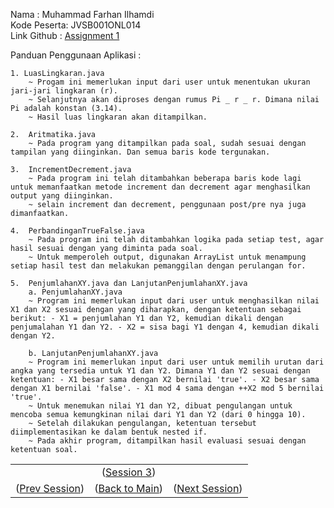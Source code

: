 Nama        : Muhammad Farhan Ilhamdi\
Kode Peserta: JVSB001ONL014\
Link Github : [Assignment 1](https://github.com/farlhmd/hacktiv8_java_springboot/tree/main/src/sesi3/assignment1)

Panduan Penggunaan Aplikasi :


    1. LuasLingkaran.java
        ~ Progam ini memerlukan input dari user untuk menentukan ukuran jari-jari lingkaran (r).
        ~ Selanjutnya akan diproses dengan rumus Pi _ r _ r. Dimana nilai Pi adalah konstan (3.14).
        ~ Hasil luas lingkaran akan ditampilkan.

    2.  Aritmatika.java
        ~ Pada program yang ditampilkan pada soal, sudah sesuai dengan tampilan yang diinginkan. Dan semua baris kode tergunakan.

    3.  IncrementDecrement.java
        ~ Pada program ini telah ditambahkan beberapa baris kode lagi untuk memanfaatkan metode increment dan decrement agar menghasilkan output yang diinginkan.
        ~ selain increment dan decrement, penggunaan post/pre nya juga dimanfaatkan.

    4.  PerbandinganTrueFalse.java
        ~ Pada program ini telah ditambahkan logika pada setiap test, agar hasil sesuai dengan yang diminta pada soal.
        ~ Untuk memperoleh output, digunakan ArrayList untuk menampung setiap hasil test dan melakukan pemanggilan dengan perulangan for.

    5.  PenjumlahanXY.java dan LanjutanPenjumlahanXY.java
        a. PenjumlahanXY.java
        ~ Program ini memerlukan input dari user untuk menghasilkan nilai X1 dan X2 sesuai dengan yang diharapkan, dengan ketentuan sebagai berikut: - X1 = penjumlahan Y1 dan Y2, kemudian dikali dengan penjumalahan Y1 dan Y2. - X2 = sisa bagi Y1 dengan 4, kemudian dikali dengan Y2.

        b. LanjutanPenjumlahanXY.java
        ~ Program ini memerlukan input dari user untuk memilih urutan dari angka yang tersedia untuk Y1 dan Y2. Dimana Y1 dan Y2 sesuai dengan ketentuan: - X1 besar sama dengan X2 bernilai 'true'. - X2 besar sama dengan X1 bernilai 'false'. - X1 mod 4 sama dengan ++X2 mod 5 bernilai 'true'.
        ~ Untuk menemukan nilai Y1 dan Y2, dibuat pengulangan untuk mencoba semua kemungkinan nilai dari Y1 dan Y2 (dari 0 hingga 10).
        ~ Setelah dilakukan pengulangan, ketentuan tersebut diimplementasikan ke dalam bentuk nested if.
        ~ Pada akhir program, ditampilkan hasil evaluasi sesuai dengan ketentuan soal.

<table align="center" style="border:none;">
    <tr>
    <td></td>
    <td align="center">(<a href="https://github.com/farlhmd/hacktiv8_java_springboot/tree/main/src/sesi3/session">Session 3</a>)</td>
    <td></td>
    </tr>
  <tr>
    <td>(<a href="https://github.com/farlhmd/hacktiv8_java_springboot/tree/main/src/sesi2">Prev Session</a>)</td>
    <td>(<a href="https://github.com/farlhmd/hacktiv8_java_springboot">Back to Main</a>)</td>
    <td>(<a href="https://github.com/farlhmd/hacktiv8_java_springboot/tree/main/src/sesi4">Next Session</a>)</td>
  </tr>
</table>
